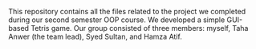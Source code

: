 This repository contains all the files related to the project we completed during our second semester OOP course. We developed a simple GUI-based Tetris game.
Our group consisted of three members: myself, Taha Anwer (the team lead), Syed Sultan, and Hamza Atif.
